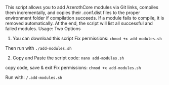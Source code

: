 This script allows you to add AzerothCore modules via Git links, compiles them incrementally, and copies their .conf.dist files to the proper environment folder if compilation succeeds. If a module fails to compile, it is removed automatically. At the end, the script will list all successful and failed modules.
Usage: Two Options
1. You can download this script
Fix permissions:
`chmod +x add-modules.sh`

Then run with
`./add-modules.sh`
   
2. Copy and Paste the script code:
`nano add-modules.sh`

copy code, save & exit
Fix permissions:
 `chmod +x add-modules.sh`

Run with:
`/.add-modules.sh`
